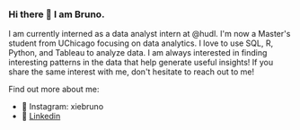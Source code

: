 ### Hi there 👋 I am Bruno.

I am currently interned as a data analyst intern at @hudl. I'm now a Master's student from UChicago focusing on data analytics. I love to use SQL, R, Python, and Tableau to analyze data. I am always interested in finding interesting patterns in the data that help generate useful insights! If you share the same interest with me, don't hesitate to reach out to me!

Find out more about me:
- :camera_flash: Instagram: xiebruno
- 💬 [Linkedin](https://www.linkedin.com/in/bruno-xie-534a3a220/)
